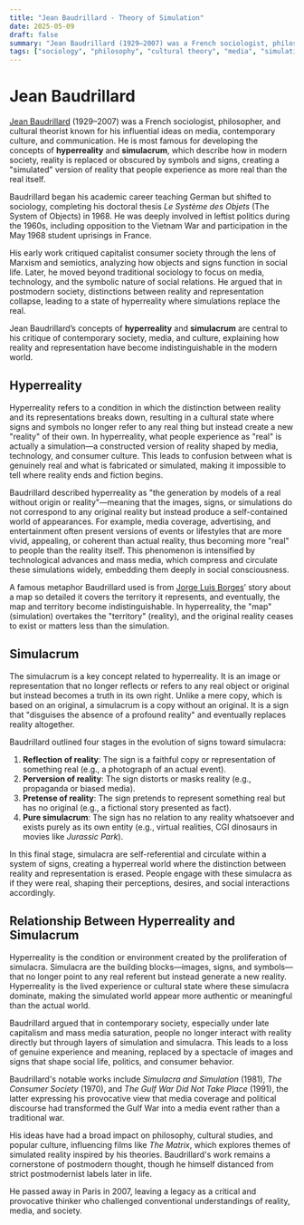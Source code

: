 ```yaml
---
title: "Jean Baudrillard - Theory of Simulation"
date: 2025-05-09
draft: false
summary: "Jean Baudrillard (1929–2007) was a French sociologist, philosopher, and cultural theorist known for his influential ideas on media, contemporary culture, and communication. He is most famous for developing the concepts of hyperreality and simulacrum, which describe how in modern society, reality is replaced or obscured by symbols and signs, creating a simulated version of reality that people experience as more real than the real itself."
tags: ["sociology", "philosophy", "cultural theory", "media", "simulation", "hyperreality", "simulacrum", "postmodernism", "Marxism", "semiotics", "consumer society", "Gulf War", "film", "The Matrix"]
---
```


# Jean Baudrillard

[Jean Baudrillard](https://en.wikipedia.org/wiki/Jean_Baudrillard) (1929–2007) was a French sociologist, philosopher, and cultural theorist known for his influential ideas on media, contemporary culture, and communication. He is most famous for developing the concepts of **hyperreality** and **simulacrum**, which describe how in modern society, reality is replaced or obscured by symbols and signs, creating a "simulated" version of reality that people experience as more real than the real itself.

Baudrillard began his academic career teaching German but shifted to sociology, completing his doctoral thesis *Le Système des Objets* (The System of Objects) in 1968. He was deeply involved in leftist politics during the 1960s, including opposition to the Vietnam War and participation in the May 1968 student uprisings in France.

His early work critiqued capitalist consumer society through the lens of Marxism and semiotics, analyzing how objects and signs function in social life. Later, he moved beyond traditional sociology to focus on media, technology, and the symbolic nature of social relations. He argued that in postmodern society, distinctions between reality and representation collapse, leading to a state of hyperreality where simulations replace the real.

Jean Baudrillard’s concepts of **hyperreality** and **simulacrum** are central to his critique of contemporary society, media, and culture, explaining how reality and representation have become indistinguishable in the modern world.


## Hyperreality

Hyperreality refers to a condition in which the distinction between reality and its representations breaks down, resulting in a cultural state where signs and symbols no longer refer to any real thing but instead create a new "reality" of their own. In hyperreality, what people experience as "real" is actually a simulation—a constructed version of reality shaped by media, technology, and consumer culture. This leads to confusion between what is genuinely real and what is fabricated or simulated, making it impossible to tell where reality ends and fiction begins.

Baudrillard described hyperreality as "the generation by models of a real without origin or reality"—meaning that the images, signs, or simulations do not correspond to any original reality but instead produce a self-contained world of appearances. For example, media coverage, advertising, and entertainment often present versions of events or lifestyles that are more vivid, appealing, or coherent than actual reality, thus becoming more "real" to people than the reality itself. This phenomenon is intensified by technological advances and mass media, which compress and circulate these simulations widely, embedding them deeply in social consciousness.

A famous metaphor Baudrillard used is from [Jorge Luis Borges](https://en.wikipedia.org/wiki/Jorge_Luis_Borges)’ story about a map so detailed it covers the territory it represents, and eventually, the map and territory become indistinguishable. In hyperreality, the "map" (simulation) overtakes the "territory" (reality), and the original reality ceases to exist or matters less than the simulation.


## Simulacrum

The simulacrum is a key concept related to hyperreality. It is an image or representation that no longer reflects or refers to any real object or original but instead becomes a truth in its own right. Unlike a mere copy, which is based on an original, a simulacrum is a copy without an original. It is a sign that "disguises the absence of a profound reality" and eventually replaces reality altogether.

Baudrillard outlined four stages in the evolution of signs toward simulacra:

1. **Reflection of reality**: The sign is a faithful copy or representation of something real (e.g., a photograph of an actual event).
2. **Perversion of reality**: The sign distorts or masks reality (e.g., propaganda or biased media).
3. **Pretense of reality**: The sign pretends to represent something real but has no original (e.g., a fictional story presented as fact).
4. **Pure simulacrum**: The sign has no relation to any reality whatsoever and exists purely as its own entity (e.g., virtual realities, CGI dinosaurs in movies like *Jurassic Park*).

In this final stage, simulacra are self-referential and circulate within a system of signs, creating a hyperreal world where the distinction between reality and representation is erased. People engage with these simulacra as if they were real, shaping their perceptions, desires, and social interactions accordingly.

## Relationship Between Hyperreality and Simulacrum

Hyperreality is the condition or environment created by the proliferation of simulacra. Simulacra are the building blocks—images, signs, and symbols—that no longer point to any real referent but instead generate a new reality. Hyperreality is the lived experience or cultural state where these simulacra dominate, making the simulated world appear more authentic or meaningful than the actual world.

Baudrillard argued that in contemporary society, especially under late capitalism and mass media saturation, people no longer interact with reality directly but through layers of simulation and simulacra. This leads to a loss of genuine experience and meaning, replaced by a spectacle of images and signs that shape social life, politics, and consumer behavior.


Baudrillard's notable works include *Simulacra and Simulation* (1981), *The Consumer Society* (1970), and *The Gulf War Did Not Take Place* (1991), the latter expressing his provocative view that media coverage and political discourse had transformed the Gulf War into a media event rather than a traditional war.

His ideas have had a broad impact on philosophy, cultural studies, and popular culture, influencing films like *The Matrix*, which explores themes of simulated reality inspired by his theories. Baudrillard's work remains a cornerstone of postmodern thought, though he himself distanced from strict postmodernist labels later in life.

He passed away in Paris in 2007, leaving a legacy as a critical and provocative thinker who challenged conventional understandings of reality, media, and society.

